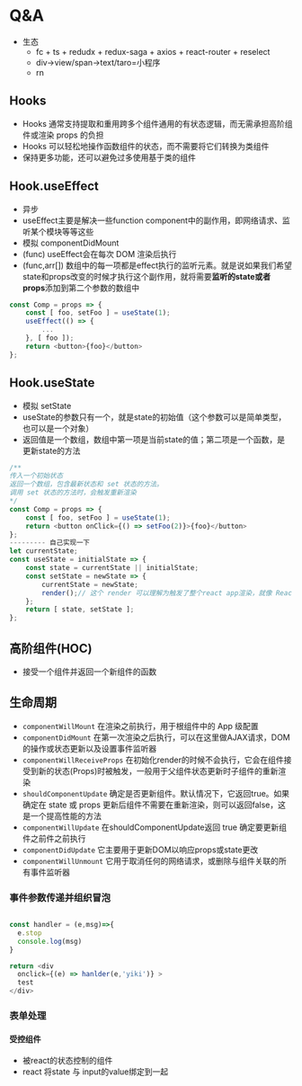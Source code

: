 # Q&A

- 生态
  - fc + ts + redudx + redux-saga + axios + react-router + reselect 
  - div->view/span->text/taro=小程序
  - rn

## Hooks
- Hooks 通常支持提取和重用跨多个组件通用的有状态逻辑，而无需承担高阶组件或渲染 props 的负担
- Hooks 可以轻松地操作函数组件的状态，而不需要将它们转换为类组件
- 保持更多功能，还可以避免过多使用基于类的组件

## Hook.useEffect
- 异步
- useEffect主要是解决一些function component中的副作用，即网络请求、监听某个模块等等这些
- 模拟 componentDidMount
- (func) useEffect会在每次 DOM 渲染后执行
- (func,arr[]) 数组中的每一项都是effect执行的监听元素。就是说如果我们希望state和props改变的时候才执行这个副作用，就将需要**监听的state或者props**添加到第二个参数的数组中
``` js
const Comp = props => {
    const [ foo, setFoo ] = useState(1);
    useEffect(() => {
        ...
    }, [ foo ]);
    return <button>{foo}</button>
};
```

## Hook.useState 
- 模拟 setState
- useState的参数只有一个，就是state的初始值（这个参数可以是简单类型，也可以是一个对象）
- 返回值是一个数组，数组中第一项是当前state的值；第二项是一个函数，是更新state的方法
``` js
/**
传入一个初始状态
返回一个数组，包含最新状态和 set 状态的方法。
调用 set 状态的方法时，会触发重新渲染
*/
const Comp = props => {
    const [ foo, setFoo ] = useState(1);
    return <button onClick={() => setFoo(2)}>{foo}</button>
};
--------- 自己实现一下
let currentState;
const useState = initialState => {
    const state = currentState || initialState;
    const setState = newState => {
        currentState = newState;
        render();// 这个 render 可以理解为触发了整个react app渲染，就像 ReactDOM.render()
    };
    return [ state, setState ];
};

```

## 高阶组件(HOC)
- 接受一个组件并返回一个新组件的函数

## 生命周期
- `componentWillMount` 在渲染之前执行，用于根组件中的 App 级配置
- `componentDidMount` 在第一次渲染之后执行，可以在这里做AJAX请求，DOM 的操作或状态更新以及设置事件监听器
- `componentWillReceiveProps` 在初始化render的时候不会执行，它会在组件接受到新的状态(Props)时被触发，一般用于父组件状态更新时子组件的重新渲染
- `shouldComponentUpdate` 确定是否更新组件。默认情况下，它返回true。如果确定在 state 或 props 更新后组件不需要在重新渲染，则可以返回false，这是一个提高性能的方法
- `componentWillUpdate` 在shouldComponentUpdate返回 true 确定要更新组件之前件之前执行
- `componentDidUpdate` 它主要用于更新DOM以响应props或state更改
- `componentWillUnmount` 它用于取消任何的网络请求，或删除与组件关联的所有事件监听器


### 事件参数传递并组织冒泡
``` js

const handler = (e,msg)=>{
  e.stop
  console.log(msg)
}

return <div 
  onclick={(e) => hanlder(e,'yiki')} >
  test
</div>


```

### 表单处理
#### 受控组件
- 被react的状态控制的组件
- react 将state 与 input的value绑定到一起 